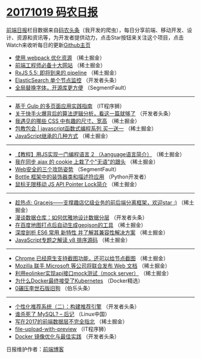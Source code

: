 # [20171019 码农日报](http://hao.caibaojian.com/date/2017/10/19)

[前端日报](http://caibaojian.com/c/news)栏目数据来自[码农头条](http://hao.caibaojian.com/)（我开发的爬虫），每日分享前端、移动开发、设计、资源和资讯等，为开发者提供动力，点击Star按钮来关注这个项目，点击Watch来收听每日的更新[Github主页](https://github.com/kujian/frontendDaily)
* [使用 webpack 优化资源](http://hao.caibaojian.com/54096.html) （稀土掘金）
* [前端工程师必备十大网站](http://hao.caibaojian.com/54094.html) （稀土掘金）
* [RxJS 5.5: 即将到来的 pipeline](http://hao.caibaojian.com/54093.html) （稀土掘金）
* [ElasticSearch 单个节点监控](http://hao.caibaojian.com/54122.html) （开发者头条）
* [全局替换字体，开源库更方便](http://hao.caibaojian.com/54077.html) （SegmentFault）

***
* [基于 Gulp 的多页面应用实践指南](http://hao.caibaojian.com/54151.html) （IT程序狮）
* [关于快手火爆背后的算法逻辑分析，看这一篇就够了](http://hao.caibaojian.com/54118.html) （开发者头条）
* [我遇见的哪些 CSS 中有趣的尺寸、宽高](http://hao.caibaojian.com/54090.html) （稀土掘金）
* [包教包会 | javascript函数式编程系列  买一送一](http://hao.caibaojian.com/54089.html) （稀土掘金）
* [JavaScript继承的几种方式](http://hao.caibaojian.com/54081.html) （稀土掘金）

***
* [【教程】用JS实现一门编程语言 2 （λanguage语言简介）](http://hao.caibaojian.com/54095.html) （稀土掘金）
* [我在同步 ajax 的 cookie 上栽了个&quot;无语&quot;的跟头](http://hao.caibaojian.com/54088.html) （稀土掘金）
* [Web安全的三个攻防姿势](http://hao.caibaojian.com/54078.html) （SegmentFault）
* [Bottle 框架中的装饰器类和描述符应用](http://hao.caibaojian.com/54141.html) （Python开发者）
* [鼠标无限移动 JS API Pointer Lock简介](http://hao.caibaojian.com/54080.html) （稀土掘金）

***
* [趁热点: Gracejs——支撑趣店亿级业务的前后端分离框架，欢迎star :)](http://hao.caibaojian.com/54091.html) （稀土掘金）
* [漫谈数据仓库：如何优雅地设计数据分层](http://hao.caibaojian.com/54120.html) （开发者头条）
* [在百度地图打点后自动生成geojson的工具](http://hao.caibaojian.com/54092.html) （稀土掘金）
* [深度剖析 ES6 常用 新特性 并了解其兼容性解决方案](http://hao.caibaojian.com/54082.html) （稀土掘金）
* [JavaScript专题之解读 v8 排序源码](http://hao.caibaojian.com/54083.html) （稀土掘金）

***
* [Chrome 已经原生支持截图功能，还可以给节点截图](http://hao.caibaojian.com/54084.html) （稀土掘金）
* [Mozilla 联手 Microsoft 等公司将联合发布 Web 文档](http://hao.caibaojian.com/54085.html) （稀土掘金）
* [利用eolinker实现api接口mock测试（mock server）](http://hao.caibaojian.com/54087.html) （稀土掘金）
* [为什么Docker最终接受了Kubernetes](http://hao.caibaojian.com/54139.html) （Docker精选）
* [0碾压李世石版旧狗](http://hao.caibaojian.com/54150.html) （伯乐头条）

***
* [个性化推荐系统（二）：构建推荐引擎](http://hao.caibaojian.com/54117.html) （开发者头条）
* [谁杀死了 MySQL? &#8211; 后记](http://hao.caibaojian.com/54140.html) （Linux中国）
* [写在2017的前端数据层不完全指北](http://hao.caibaojian.com/54079.html) （稀土掘金）
* [file-upload-with-preview](http://hao.caibaojian.com/54152.html) （IT程序狮）
* [Docker 镜像优化与最佳实践](http://hao.caibaojian.com/54119.html) （开发者头条）

日报维护作者：[前端博客](http://caibaojian.com/) 
